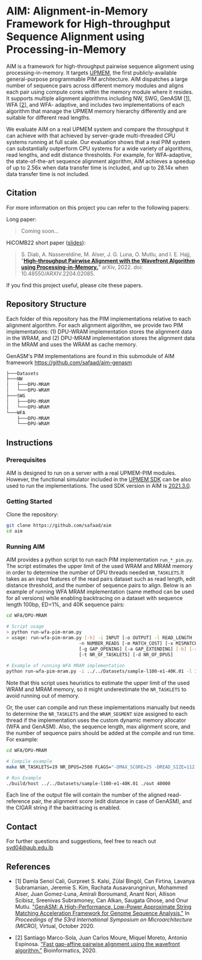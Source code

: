 # AIM: Alignment-in-Memory Framework for High-throughput Sequence Alignment using Processing-in-Memory
AIM is a framework for high-throughput pairwise sequence alignment
using processing-in-memory. It targets [UPMEM](https://www.upmem.com/), the first publicly-available
general-purpose programmable PIM architecture. AIM dispatches a large number
of sequence pairs across different memory modules and aligns each pair
using compute cores within the memory module where it resides. It supports multiple alignment algorithms including NW, SWG, GenASM [[1](#myfootnote1)], WFA [[2](#myfootnote2)], and WFA-
adaptive, and includes two implementations of each algorithm that
manage the UPMEM memory hierarchy differently and are suitable
for different read lengths.

We evaluate AIM on a real UPMEM system and compare the throughput it can achieve with that achieved by server-grade multi-threaded CPU systems running at full scale.
Our evaluation shows that a real PIM system can substantially outperform CPU systems for a wide variety of algorithms, read lengths, and edit distance thresholds. For example, for WFA-adaptive, the state-of-the-art sequence alignment algorithm, AIM achieves a speedup of up to 2.56x when data transfer time is included, and up to 28.14x when data transfer time is not included.

## Citation
For more information on this project you can refer to the following papers:

Long paper:
> Coming soon...


HiCOMB22 short paper ([slides](https://people.inf.ethz.ch/omutlu/pub/WFA-PairwiseAlignment-in-PIM_hicomb22-GPU-hicomb22-talk)):
> S. Diab, A. Nassereldine, M. Alser, J. G. Luna, O. Mutlu, and I. E. Hajj, "**[High-throughput Pairwise Alignment with the Wavefront Algorithm using Processing-in-Memory.](https://arxiv.org/abs/2204.02085)**" arXiv, 2022. doi: 10.48550/ARXIV.2204.02085.

If you find this project useful, please cite these papers.
## Repository Structure
Each folder of this repository has the PIM implementations relative to each alignment algorithm. For each alignment algorithm, we provide two PIM implementations: (1) DPU-WRAM implementation stores the alignment data in the WRAM, and (2) DPU-MRAM implementation stores the alignment data in the MRAM and uses the WRAM as cache memory.

GenASM's PIM implementations are found in this submodule of AIM framework https://github.com/safaad/aim-genasm
```bash
├───Datasets
├───NW
│   ├───DPU-MRAM
│   └───DPU-WRAM
├───SWG
│   ├───DPU-MRAM
│   └───DPU-WRAM
└───WFA
    ├───DPU-MRAM
    └───DPU-WRAM
```
## Instructions

### Prerequisites
AIM is designed to run on a server with a real UPMEM-PIM modules. However, the functional simulator included in the [UPMEM SDK](https://sdk.upmem.com/) can be also used to run the implementations. The used SDK version in AIM is [2021.3.0](https://sdk.upmem.com/).

### Getting Started
Clone the repository:
```bash
git clone https://github.com/safaad/aim
cd aim
```
### Running AIM
AIM provides a python script to run each PIM implementation `run_*_pim.py`. The script estimates the upper limit of the used WRAM and MRAM memory in order to determine the number of DPU threads needed `NR_TASKLETS`.It takes as an input features of the read pairs dataset such as read length, edit distance threshold, and the number of sequence pairs to align. Below is an example of running WFA MRAM implementation (same method can be used for all versions) while enabling backtracing on a dataset with sequence length 100bp, ED=1%, and 40K sequence pairs:
```bash
cd WFA/DPU-MRAM

# Script usage
> python run-wfa-pim-mram.py
> usage: run-wfa-pim-mram.py [-h] -i INPUT [-o OUTPUT] -l READ_LENGTH -e ERROR
                           -n NUMBER_READS [-m MATCH_COST] [-x MISMATCH_COST]
                           [-g GAP_OPENING] [-a GAP_EXTENDING] [-b] [-r]
                           [-t NR_OF_TASKLETS] [-d NR_OF_DPUS]
                           
# Example of running WFA MRAM implementation
python run-wfa-pim-mram.py -i ../../Datasets/sample-l100-e1-40K.01 -l 100 -e 0.01 -n 40000 -b -d 2500

```
Note that this script uses heuristics to estimate the upper limit of the used WRAM and MRAM memory, so it might underestimate the `NR_TASKLETS` to avoid running out of memory.


Or, the user can compile and run these implementations manually but needs to determine the `NR_TASKLETS` and the `WRAM_SEGMENT` size assigned to each thread if the implementation uses the custom dynamic memory allocator (WFA and GenASM). Also, the sequence length, max alignment score, and the number of sequence pairs should be added at the compile and run time. For example:
```bash
cd WFA/DPU-MRAM

# Compile example
make NR_TASKLETS=19 NR_DPUS=2500 FLAGS="-DMAX_SCORE=25 -DREAD_SIZE=112 -DBACKTRACE -DWRAM_SEGMENT=2122"

# Run Example
./build/host ../../Datasets/sample-l100-e1-40K.01 ./out 40000
```
Each line of the output file will contain the number of the aligned read-reference pair, the alignment score (edit distance in case of GenASM), and the CIGAR string if the backtracing is enabled.

## Contact

For further questions and suggestions, feel free to reach out syd04@aub.edu.lb

## References
* <a name="myfootnote1">[1] </a> Damla Senol Cali, Gurpreet S. Kalsi, Zülal Bingöl, Can Firtina, Lavanya Subramanian, Jeremie S. Kim, Rachata Ausavarungnirun, Mohammed Alser, Juan Gomez-Luna, Amirali Boroumand, Anant Nori, Allison Scibisz, Sreenivas Subramoney, Can Alkan, Saugata Ghose, and Onur Mutlu.
["GenASM: A High-Performance, Low-Power Approximate String Matching Acceleration Framework for Genome Sequence Analysis."](https://people.inf.ethz.ch/omutlu/pub/GenASM-approximate-string-matching-framework-for-genome-analysis_micro20.pdf)
In _Proceedings of the 53rd International Symposium on Microarchitecture (MICRO),_ Virtual, October 2020.


* <a name="myfootnote2">[2] </a> Santiago Marco-Sola, Juan Carlos Moure, Miquel Moreto, Antonio Espinosa. ["Fast gap-affine pairwise alignment using the wavefront algorithm."](https://doi.org/10.1093/bioinformatics/btaa777) Bioinformatics, 2020.




